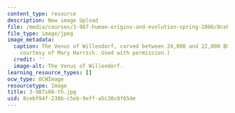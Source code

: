 ```yaml
---
content_type: resource
description: New image Upload
file: /media/courses/3-987-human-origins-and-evolution-spring-2006/8cebf94f238bc5eb9effa5c30c8f65de_3-987s06-th.jpg
file_type: image/jpeg
image_metadata:
  caption: The Venus of Willendorf, carved between 24,000 and 22,000 BC. (Photograph
    courtesy of Mary Harrsch. Used with permission.)
  credit: ''
  image-alt: The Venus of Willendorf.
learning_resource_types: []
ocw_type: OCWImage
resourcetype: Image
title: 3-987s06-th.jpg
uid: 8cebf94f-238b-c5eb-9eff-a5c30c8f65de
---
```

